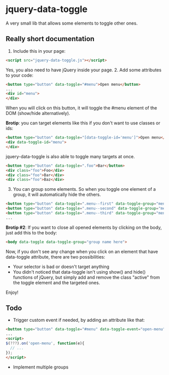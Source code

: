 # jquery-data-toggle
A very small lib that allows some elements to toggle other ones.

## Really short documentation

  1. Include this in your page:
  
  ```html
  <script src="jquery-data-toggle.js"></script>
  ```
  
  Yes, you also need to have jQuery inside your page.
  2. Add some attributes to your code:
  
  ```html
  <button type="button" data-toggle="#menu">Open menu</button>
  ...
  <div id="menu">
  </div>
  ```
  
  When you will click on this button, it will toggle the #menu element of the DOM (show/hide alternatively).
  
  **Brotip**: you can target elements like this if you don't want to use classes or ids:
  
  ```html
  <button type="button" data-toggle="[data-toggle-id='menu']">Open menu</button>
  <div data-toggle-id="menu">
  </div>
  ```
  
  jquery-data-toggle is also able to toggle many targets at once.

  ```html
  <button type="button" data-toggle=".foo">Bar</button>
  <div class="foo">Foo</div>
  <div class="foo">Bar</div>
  <div class="foo">Baz</div>
  ```
  
  3. You can group some elements. So when you toggle one element of a group, it will automatically hide the others.
  
  ```html
  <button type="button" data-toggle=".menu--first" data-toggle-group="menus">Open first menu</button>
  <button type="button" data-toggle=".menu--second" data-toggle-group="menus">Open second menu</button>
  <button type="button" data-toggle=".menu--third" data-toggle-group="menus">Open third menu</button>
  ...
  ```
  
  **Brotip #2**: If you want to close all opened elements by clicking on the body, just add this to the body:
  
  ```html
  <body data-toggle data-toggle-group="group name here">
  ```
  
Now, if you don't see any change when you click on an element that have data-toggle attribute, there are two possibilities:
  * Your selector is bad or doesn't target anything
  * You didn't noticed that data-toggle isn't using show() and hide() functions of jQuery, but simply add and remove the class "active" from the toggle element and the targeted ones.
  
Enjoy!

## Todo

  * Trigger custom event if needed, by adding an attribute like that:
  
  ```html
  <button type="button" data-toggle="#menu" data-toggle-event="open-menu">Open menu</button>
  ...
  <script>
  $(???).on('open-menu', function(e){
    // ...
  });
  </script>
  ```

  * Implement multiple groups
